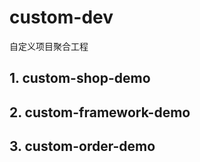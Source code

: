 # custom-dev
自定义项目聚合工程

## 1. custom-shop-demo
## 2. custom-framework-demo
## 3. custom-order-demo

